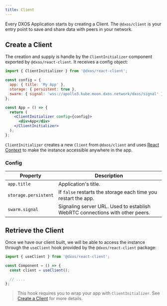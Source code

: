 ```yaml
---
title: Client
---
```


Every DXOS Application starts by creating a Client. The `@dxos/client` is your entry point to save and share data with peers in your network.

## Create a Client

The creation and supply is handle by the `ClientInitializer` component exported by `@dxos/react-client`. It receives a config object:

```jsx
import { ClientInitializer } from '@dxos/react-client';

const config = {
  app: { title: 'My App' },
  storage: { persistent: true },
  swarm: { signal: 'wss://apollo3.kube.moon.dxos.network/dxos/signal' },
};

const App = () => {
  return (
    <ClientInitializer config={config}>
      <div>App</div>
    </ClientInitializer>
  );
};
```

`ClientInitializer` creates a new `Client` from `@dxos/client` and uses [React Context](https://reactjs.org/docs/context.html) to make the instance accessible anywhere in the app.

### Config

| Property             | Description                                                                  |
| -------------------- | ---------------------------------------------------------------------------- |
| `app.title`          | Application's title.                                                         |
| `storage.persistent` | If `false` restarts the storage each time you restart the app.               |
| `swarm.signal`       | Signaling server URL. Used to establish WebRTC connections with other peers. |

## Retrieve the Client

Once we have our client built, we will be able to access the instance through the `useClient` hook provided by the `@dxos/react-client` package:

```jsx
import { useClient } from '@dxos/react-client';

const Component = () => {
  const client = useClient();

  // ....
};
```

> This hook requires you to wrap your app with `ClientInitializer`. See [Create a Client](#create-a-client) for more details.
